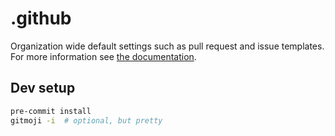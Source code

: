 # .github

Organization wide default settings such as pull request and issue templates.
For more information see [the documentation](https://docs.github.com/en/communities/setting-up-your-project-for-healthy-contributions/creating-a-default-community-health-file).

## Dev setup

```bash
pre-commit install
gitmoji -i  # optional, but pretty
